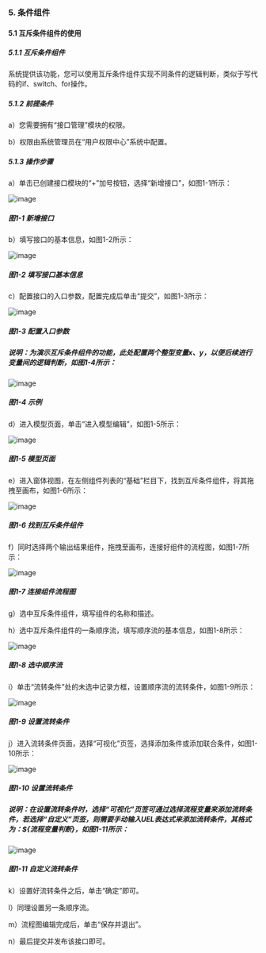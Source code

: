 ### 5. 条件组件

#### 5.1 互斥条件组件的使用

##### 5.1.1 互斥条件组件

系统提供该功能，您可以使用互斥条件组件实现不同条件的逻辑判断，类似于写代码的if、switch、for操作。

##### 5.1.2 前提条件

a）您需要拥有“接口管理”模块的权限。

b）权限由系统管理员在“用户权限中心”系统中配置。

##### 5.1.3 操作步骤

a）单击已创建接口模块的“+”加号按钮，选择“新增接口”，如图1-1所示：

![image](https://user-images.githubusercontent.com/79617492/181200439-6d30d73c-a6e6-408d-8340-dc84a03a68ea.png)

##### 图1-1 新增接口

b）填写接口的基本信息，如图1-2所示：

![image](https://user-images.githubusercontent.com/79617492/181200484-be65353e-1490-434d-9158-488bd6ec231a.png)

##### 图1-2 填写接口基本信息

c）配置接口的入口参数，配置完成后单击“提交”，如图1-3所示：

![image](https://user-images.githubusercontent.com/79617492/181200504-70929595-05e0-44ab-b85b-9c77fec49b39.png)

##### 图1-3 配置入口参数

##### 说明：为演示互斥条件组件的功能，此处配置两个整型变量x、y，以便后续进行变量间的逻辑判断，如图1-4所示：

![image](https://user-images.githubusercontent.com/79617492/181200550-dedf3fe0-e9ac-44be-a91d-b408eb38a9d0.png)

##### 图1-4 示例

d）进入模型页面，单击“进入模型编辑”，如图1-5所示：

![image](https://user-images.githubusercontent.com/79617492/181200751-fe102172-f4cc-498c-81cf-7647874772ab.png)

##### 图1-5 模型页面

e）进入窗体视图，在左侧组件列表的“基础”栏目下，找到互斥条件组件，将其拖拽至画布，如图1-6所示：

![image](https://user-images.githubusercontent.com/79617492/181200778-340bafde-c11c-4031-a19b-d2a753b99a12.png)

##### 图1-6 找到互斥条件组件

f）同时选择两个输出结果组件，拖拽至画布，连接好组件的流程图，如图1-7所示：

![image](https://user-images.githubusercontent.com/79617492/181200869-de0014e4-cd66-48ac-bdb7-38f4c1cd5bdd.png)

##### 图1-7 连接组件流程图

g）选中互斥条件组件，填写组件的名称和描述。

h）选中互斥条件组件的一条顺序流，填写顺序流的基本信息，如图1-8所示：

![image](https://user-images.githubusercontent.com/79617492/181200905-cc7bf6fe-a857-4c55-8c1d-8788bc1a46c0.png)

##### 图1-8 选中顺序流

i）单击“流转条件”处的未选中记录方框，设置顺序流的流转条件，如图1-9所示：

![image](https://user-images.githubusercontent.com/79617492/181201005-4427ea6f-572a-4960-9cf7-4ee5b257bbb6.png)

##### 图1-9 设置流转条件

j）进入流转条件页面，选择“可视化”页签，选择添加条件或添加联合条件，如图1-10所示：

![image](https://user-images.githubusercontent.com/79617492/181201030-36f9bb79-8cc1-4ec4-8b33-bae5375ed9cd.png)

##### 图1-10 设置流转条件

##### 说明：在设置流转条件时，选择“可视化”页签可通过选择流程变量来添加流转条件，若选择“自定义”页签，则需要手动输入UEL表达式来添加流转条件，其格式为：${流程变量判断}，如图1-11所示：

![image](https://user-images.githubusercontent.com/79617492/181201059-4a0175e5-1b57-4c96-98fe-d1d67fe5c2e0.png)

##### 图1-11 自定义流转条件

k）设置好流转条件之后，单击“确定”即可。

l）同理设置另一条顺序流。

m）流程图编辑完成后，单击“保存并退出”。

n）最后提交并发布该接口即可。
